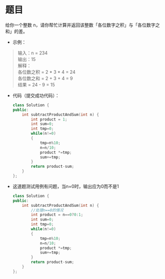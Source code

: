 # 题目
给你一个整数 n，请你帮忙计算并返回该整数「各位数字之积」与「各位数字之和」的差。

* 示例：
>输入：n = 234<br>
输出：15 <br>
解释：<br>
各位数之积 = 2 * 3 * 4 = 24 <br>
各位数之和 = 2 + 3 + 4 = 9 <br>
结果 = 24 - 9 = 15

* 代码（提交成功代码）：
    ```C++
    class Solution {
    public:
        int subtractProductAndSum(int n) {
            int product = 1;
            int sum=0;
            int tmp=0;
            while(n!=0)
            {
                tmp=n%10;
                n=n/10;
                product *=tmp;
                sum+=tmp;
            }
            return product-sum;
        }
    };
    ```
* 这道题测试用例有问题，当n=0时，输出应为0而不是1
    ```C++
    class Solution {
    public:
        int subtractProductAndSum(int n) {
            //处理n==0的情况
            int product = n==0?0:1;
            int sum=0;
            int tmp=0;
            while(n!=0)
            {
                tmp=n%10;
                n=n/10;
                product *=tmp;
                sum+=tmp;
            }
            return product-sum;
        }
    };
    ```
